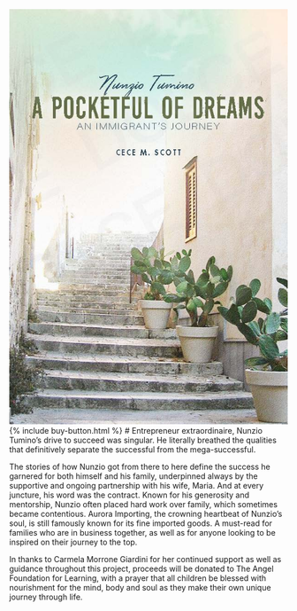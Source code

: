 <img src="/a-pocket-full-of-dreams.jpg" alt="A Pocketful of Dreams Book Cover" style="width:200"/>
{% include buy-button.html %}
# Entrepreneur extraordinaire, Nunzio Tumino’s drive to succeed was singular. He literally breathed the qualities that definitively separate the successful from the mega-successful.

The stories of how Nunzio got from there to here define the success he garnered for both himself and his family, underpinned always by the supportive and ongoing partnership with his wife, Maria. And at every juncture, his word was the contract. Known for his generosity and mentorship, Nunzio often placed hard work over family, which sometimes became contentious. Aurora Importing, the crowning heartbeat of Nunzio’s soul, is still famously known for its fine imported goods. A must-read for families who are in business together, as well as for anyone looking to be inspired on their journey to the top.

In thanks to Carmela Morrone Giardini for her continued support as well as guidance throughout this project, proceeds will be donated to The Angel Foundation for Learning, with a prayer that all children be blessed with nourishment for the mind, body and soul as they make their own unique journey through life.
